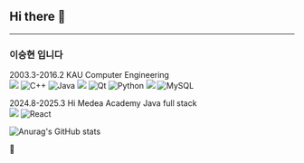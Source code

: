 ## Hi there 👋
---

### 이승현 입니다

2003.3-2016.2 KAU Computer Engineering  
<img src="https://img.shields.io/badge/C-A8B9CC?style=for-the-badge&logo=C&logoColor=FFF"/>
![C++](https://img.shields.io/badge/c++-%2300599C.svg?style=for-the-badge&logo=c%2B%2B&logoColor=white)
![Java](https://img.shields.io/badge/java-%23ED8B00.svg?style=for-the-badge&logo=openjdk&logoColor=white)
<img src="https://img.shields.io/badge/Javascript-F7DF1E?style=for-the-badge&logo=javascript&logoColor=FFF"/> 
![Qt](https://img.shields.io/badge/Qt-%23217346.svg?style=for-the-badge&logo=Qt&logoColor=white)
![Python](https://img.shields.io/badge/python-3670A0?style=for-the-badge&logo=python&logoColor=ffdd54)
<img src="https://img.shields.io/badge/jquery-0769AD?style=for-the-badge&logo=jquery&logoColor=FFF"/>
![MySQL](https://img.shields.io/badge/mysql-4479A1.svg?style=for-the-badge&logo=mysql&logoColor=white)







2024.8-2025.3 Hi Medea Academy Java full stack  
<img src="https://img.shields.io/badge/Spring-6DB33F?style=for-the-badge&logo=Spring&logoColor=white">
![React](https://img.shields.io/badge/react-%2320232a.svg?style=for-the-badge&logo=react&logoColor=%2361DAFB)






![Anurag's GitHub stats](https://github-readme-stats.vercel.app/api?username=apexape84&show_icons=true&theme=shadow_red)

🐽
<!--
**apexape84/apexape84** is a ✨ _special_ ✨ repository because its `README.md` (this file) appears on your GitHub profile.

Here are some ideas to get you started:

- 🔭 I’m currently working on ...
- 🌱 I’m currently learning ...
- 👯 I’m looking to collaborate on ...
- 🤔 I’m looking for help with ...
- 💬 Ask me about ...
- 📫 How to reach me: ...
- 😄 Pronouns: ...
- ⚡ Fun fact: ...
-->
